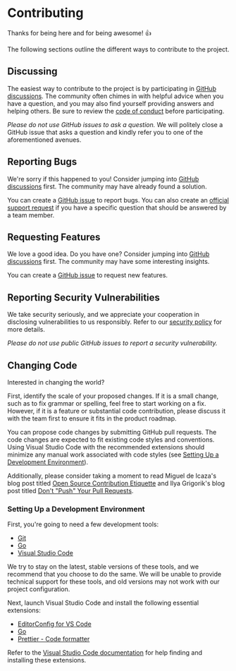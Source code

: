 # Contributing

Thanks for being here and for being awesome! 👍

The following sections outline the different ways to contribute to the project.

## Discussing

The easiest way to contribute to the project is by participating in [GitHub discussions](https://github.com/SaladTechnologies/salad-cloud-job-queue-worker/discussions). The community often chimes in with helpful advice when you have a question, and you may also find yourself providing answers and helping others. Be sure to review the [code of conduct](./CODE_OF_CONDUCT.md) before participating.

_Please do not use GitHub issues to ask a question._ We will politely close a GitHub issue that asks a question and kindly refer you to one of the aforementioned avenues.

## Reporting Bugs

We're sorry if this happened to you! Consider jumping into [GitHub discussions](https://github.com/SaladTechnologies/salad-cloud-job-queue-worker/discussions) first. The community may have already found a solution.

You can create a [GitHub issue](https://github.com/SaladTechnologies/salad-cloud-job-queue-worker/issues) to report bugs. You can also create an [official support request](mailto:cloud@salad.com) if you have a specific question that should be answered by a team member.

## Requesting Features

We love a good idea. Do you have one? Consider jumping into [GitHub discussions](https://github.com/SaladTechnologies/salad-cloud-job-queue-worker/discussions) first. The community may have some interesting insights.

You can create a [GitHub issue](https://github.com/SaladTechnologies/salad-cloud-job-queue-worker/issues) to request new features.

## Reporting Security Vulnerabilities

We take security seriously, and we appreciate your cooperation in disclosing vulnerabilities to us responsibly. Refer to our [security policy](./SECURITY.md) for more details.

_Please do not use public GitHub issues to report a security vulnerability._

## Changing Code

Interested in changing the world?

First, identify the scale of your proposed changes. If it is a small change, such as to fix grammar or spelling, feel free to start working on a fix. However, if it is a feature or substantial code contribution, please discuss it with the team first to ensure it fits in the product roadmap.

You can propose code changes by submitting GitHub pull requests. The code changes are expected to fit existing code styles and conventions. Using Visual Studio Code with the recommended extensions should minimize any manual work associated with code styles (see [Setting Up a Development Environment](#setting-up-a-development-environment)).

Additionally, please consider taking a moment to read Miguel de Icaza's blog post titled [Open Source Contribution Etiquette](https://tirania.org/blog/archive/2010/Dec-31.html) and Ilya Grigorik's blog post titled [Don't "Push" Your Pull Requests](https://www.igvita.com/2011/12/19/dont-push-your-pull-requests/).

### Setting Up a Development Environment

First, you're going to need a few development tools:

- [Git](https://www.git-scm.com/)
- [Go](https://go.dev/)
- [Visual Studio Code](https://code.visualstudio.com/)

We try to stay on the latest, stable versions of these tools, and we recommend that you choose to do the same. We will be unable to provide technical support for these tools, and old versions may not work with our project configuration.

Next, launch Visual Studio Code and install the following essential extensions:

- [EditorConfig for VS Code](https://marketplace.visualstudio.com/items?itemName=EditorConfig.EditorConfig)
- [Go](https://marketplace.visualstudio.com/items?itemName=golang.Go)
- [Prettier - Code formatter](https://marketplace.visualstudio.com/items?itemName=esbenp.prettier-vscode)

Refer to the [Visual Studio Code documentation](https://code.visualstudio.com/docs/editor/extension-gallery) for help finding and installing these extensions.
